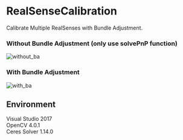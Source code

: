 # RealSenseCalibration
Calibrate Multiple RealSenses with Bundle Adjustment.  
  
  
### Without Bundle Adjustment (only use solvePnP function)
![without_ba](https://user-images.githubusercontent.com/20081122/58603510-ff04fe00-82cb-11e9-9e8e-c373a4f4badf.PNG)  
  
  
  
### With Bundle Adjustment
![with_ba](https://user-images.githubusercontent.com/20081122/58603511-ff04fe00-82cb-11e9-90b1-628ad21e352a.PNG)  
  
  
## Environment
Visual Studio 2017  
OpenCV 4.0.1  
Ceres Solver 1.14.0  
